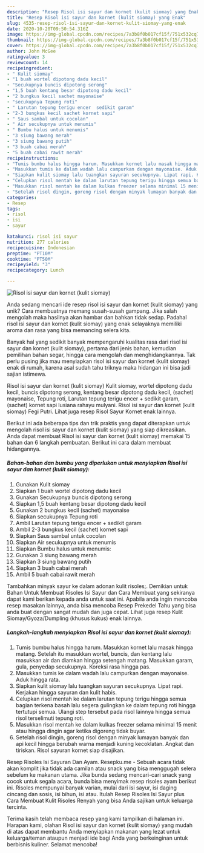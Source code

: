 ```yaml
---
description: "Resep Risol isi sayur dan kornet (kulit siomay) yang Enak"
title: "Resep Risol isi sayur dan kornet (kulit siomay) yang Enak"
slug: 4535-resep-risol-isi-sayur-dan-kornet-kulit-siomay-yang-enak
date: 2020-10-20T09:50:54.316Z
image: https://img-global.cpcdn.com/recipes/7a3b8f0b017cf15f/751x532cq70/risol-isi-sayur-dan-kornet-kulit-siomay-foto-resep-utama.jpg
thumbnail: https://img-global.cpcdn.com/recipes/7a3b8f0b017cf15f/751x532cq70/risol-isi-sayur-dan-kornet-kulit-siomay-foto-resep-utama.jpg
cover: https://img-global.cpcdn.com/recipes/7a3b8f0b017cf15f/751x532cq70/risol-isi-sayur-dan-kornet-kulit-siomay-foto-resep-utama.jpg
author: John McGee
ratingvalue: 3
reviewcount: 14
recipeingredient:
- " Kulit siomay"
- "1 buah wortel dipotong dadu kecil"
- "Secukupnya buncis dipotong serong"
- "1,5 buah kentang besar dipotong dadu kecil"
- "2 bungkus kecil sachet mayonaise"
- "secukupnya Tepung roti"
- " Larutan tepung terigu encer  sedikit garam"
- "2-3 bungkus kecil sachet kornet sapi"
- " Saus sambal untuk cocolan"
- " Air secukupnya untuk menumis"
- " Bumbu halus untuk menumis"
- "3 siung bawang merah"
- "3 siung bawang putih"
- "3 buah cabai merah"
- "5 buah cabai rawit merah"
recipeinstructions:
- "Tumis bumbu halus hingga harum. Masukkan kornet lalu masak hingga matang. Setelah itu masukkan wortel, buncis, dan kentang lalu masukkan air dan diamkan hingga setengah matang. Masukkan garam, gula, penyedap secukupnya. Koreksi rasa hingga pas."
- "Masukkan tumis ke dalam wadah lalu campurkan dengan mayonaise. Aduk hingga rata."
- "Siapkan kulit siomay lalu tuangkan sayuran secukupnya. Lipat rapi. Kerjakan hingga sayuran dan kulit habis."
- "Celupkan risol mentah ke dalam larutan tepung terigu hingga semua bagian terkena basah lalu segera gulingkan ke dalam tepung roti hingga tertutupi semua. Ulangi step tersebut pada risol lainnya hingga semua risol terselimuti tepung roti."
- "Masukkan risol mentah ke dalam kulkas freezer selama minimal 15 menit atau hingga dingin agar ketika digoreng tidak buyar."
- "Setelah risol dingin, goreng risol dengan minyak lumayan banyak dan api kecil hingga berubah warna menjadi kuning kecoklatan. Angkat dan tiriskan. Risol sayuran kornet siap disajikan."
categories:
- Resep
tags:
- risol
- isi
- sayur

katakunci: risol isi sayur 
nutrition: 277 calories
recipecuisine: Indonesian
preptime: "PT10M"
cooktime: "PT50M"
recipeyield: "3"
recipecategory: Lunch

---
```



![Risol isi sayur dan kornet (kulit siomay)](https://img-global.cpcdn.com/recipes/7a3b8f0b017cf15f/751x532cq70/risol-isi-sayur-dan-kornet-kulit-siomay-foto-resep-utama.jpg)

Anda sedang mencari ide resep risol isi sayur dan kornet (kulit siomay) yang unik? Cara membuatnya memang susah-susah gampang. Jika salah mengolah maka hasilnya akan hambar dan bahkan tidak sedap. Padahal risol isi sayur dan kornet (kulit siomay) yang enak selayaknya memiliki aroma dan rasa yang bisa memancing selera kita.

Banyak hal yang sedikit banyak mempengaruhi kualitas rasa dari risol isi sayur dan kornet (kulit siomay), pertama dari jenis bahan, kemudian pemilihan bahan segar, hingga cara mengolah dan menghidangkannya. Tak perlu pusing jika mau menyiapkan risol isi sayur dan kornet (kulit siomay) enak di rumah, karena asal sudah tahu triknya maka hidangan ini bisa jadi sajian istimewa.

Risol isi sayur dan kornet (kulit siomay) Kulit siomay, wortel dipotong dadu kecil, buncis dipotong serong, kentang besar dipotong dadu kecil, (sachet) mayonaise, Tepung roti, Larutan tepung terigu encer + sedikit garam, (sachet) kornet sapi lusiana rahayu mulyani. Risol isi sayur dan kornet (kulit siomay) Fegi Putri. Lihat juga resep Risol Sayur Kornet enak lainnya.


Berikut ini ada beberapa tips dan trik praktis yang dapat diterapkan untuk mengolah risol isi sayur dan kornet (kulit siomay) yang siap dikreasikan. Anda dapat membuat Risol isi sayur dan kornet (kulit siomay) memakai 15 bahan dan 6 langkah pembuatan. Berikut ini cara dalam membuat hidangannya.

<!--inarticleads1-->

##### Bahan-bahan dan bumbu yang diperlukan untuk menyiapkan Risol isi sayur dan kornet (kulit siomay):

1. Gunakan  Kulit siomay
1. Siapkan 1 buah wortel dipotong dadu kecil
1. Gunakan Secukupnya buncis dipotong serong
1. Siapkan 1,5 buah kentang besar dipotong dadu kecil
1. Gunakan 2 bungkus kecil (sachet) mayonaise
1. Siapkan secukupnya Tepung roti
1. Ambil  Larutan tepung terigu encer + sedikit garam
1. Ambil 2-3 bungkus kecil (sachet) kornet sapi
1. Siapkan  Saus sambal untuk cocolan
1. Siapkan  Air secukupnya untuk menumis
1. Siapkan  Bumbu halus untuk menumis:
1. Gunakan 3 siung bawang merah
1. Siapkan 3 siung bawang putih
1. Siapkan 3 buah cabai merah
1. Ambil 5 buah cabai rawit merah


Tambahkan minyak sayur ke dalam adonan kulit risoles;. Demikian untuk Bahan Untuk Membuat Risoles Isi Sayur dan Cara Membuat yang sekiranya dapat kami berikan kepada anda untuk saat ini. Apabila anda ingin mencoba resep masakan lainnya, anda bisa mencoba Resep Prekedel Tahu yang bisa anda buat dengan sangat mudah dan juga cepat. Lihat juga resep Kulit Siomay/Gyoza/Dumpling (khusus kukus) enak lainnya. 

<!--inarticleads2-->

##### Langkah-langkah menyiapkan Risol isi sayur dan kornet (kulit siomay):

1. Tumis bumbu halus hingga harum. Masukkan kornet lalu masak hingga matang. Setelah itu masukkan wortel, buncis, dan kentang lalu masukkan air dan diamkan hingga setengah matang. Masukkan garam, gula, penyedap secukupnya. Koreksi rasa hingga pas.
1. Masukkan tumis ke dalam wadah lalu campurkan dengan mayonaise. Aduk hingga rata.
1. Siapkan kulit siomay lalu tuangkan sayuran secukupnya. Lipat rapi. Kerjakan hingga sayuran dan kulit habis.
1. Celupkan risol mentah ke dalam larutan tepung terigu hingga semua bagian terkena basah lalu segera gulingkan ke dalam tepung roti hingga tertutupi semua. Ulangi step tersebut pada risol lainnya hingga semua risol terselimuti tepung roti.
1. Masukkan risol mentah ke dalam kulkas freezer selama minimal 15 menit atau hingga dingin agar ketika digoreng tidak buyar.
1. Setelah risol dingin, goreng risol dengan minyak lumayan banyak dan api kecil hingga berubah warna menjadi kuning kecoklatan. Angkat dan tiriskan. Risol sayuran kornet siap disajikan.


Resep Risoles Isi Sayuran Dan Ayam. Resepku.me - Sebuah acara tidak akan komplit jika tidak ada camilan atau snack yang bisa menggugah selera sebelum ke makanan utama. Jika bunda sedang mencari-cari snack yang cocok untuk segala acara, bunda bisa menyimak resep risoles ayam berikut ini. Risoles mempunyai banyak varian, mulai dari isi sayur, isi daging cincang dan sosis, isi bihun, isi atau. Itulah Resep Risoles Isi Sayur plus Cara Membuat Kulit Risoles Renyah yang bisa Anda sajikan untuk keluarga tercinta. 

Terima kasih telah membaca resep yang kami tampilkan di halaman ini. Harapan kami, olahan Risol isi sayur dan kornet (kulit siomay) yang mudah di atas dapat membantu Anda menyiapkan makanan yang lezat untuk keluarga/teman ataupun menjadi ide bagi Anda yang berkeinginan untuk berbisnis kuliner. Selamat mencoba!
